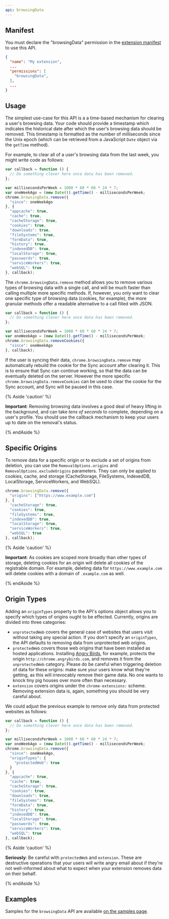 ```yaml
---
api: browsingData
---
```


## Manifest

You must declare the "browsingData" permission in the [extension manifest][1] to use this API.

```json
{
  "name": "My extension",
  ...
  "permissions": [
    "browsingData",
  ],
  ...
}
```

## Usage

The simplest use-case for this API is a a time-based mechanism for clearing a user's browsing data.
Your code should provide a timestamp which indicates the historical date after which the user's
browsing data should be removed. This timestamp is formatted as the number of milliseconds since the
Unix epoch (which can be retrieved from a JavaScript `Date` object via the `getTime` method).

For example, to clear all of a user's browsing data from the last week, you might write code as
follows:

```js
var callback = function () {
  // Do something clever here once data has been removed.
};

var millisecondsPerWeek = 1000 * 60 * 60 * 24 * 7;
var oneWeekAgo = (new Date()).getTime() - millisecondsPerWeek;
chrome.browsingData.remove({
  "since": oneWeekAgo
}, {
  "appcache": true,
  "cache": true,
  "cacheStorage": true,
  "cookies": true,
  "downloads": true,
  "fileSystems": true,
  "formData": true,
  "history": true,
  "indexedDB": true,
  "localStorage": true,
  "passwords": true,
  "serviceWorkers": true,
  "webSQL": true
}, callback);
```

The `chrome.browsingData.remove` method allows you to remove various types of browsing data with a
single call, and will be much faster than calling multiple more specific methods. If, however, you
only want to clear one specific type of browsing data (cookies, for example), the more granular
methods offer a readable alternative to a call filled with JSON.

```js
var callback = function () {
  // Do something clever here once data has been removed.
};

var millisecondsPerWeek = 1000 * 60 * 60 * 24 * 7;
var oneWeekAgo = (new Date()).getTime() - millisecondsPerWeek;
chrome.browsingData.removeCookies({
  "since": oneWeekAgo
}, callback);
```

If the user is syncing their data, `chrome.browsingData.remove` may automatically rebuild the cookie
for the Sync account after clearing it. This is to ensure that Sync can continue working, so that
the data can be eventually deleted on the server. However the more specific
`chrome.browsingData.removeCookies` can be used to clear the cookie for the Sync account, and Sync
will be paused in this case.

{% Aside 'caution' %}

**Important**: Removing browsing data involves a good deal of heavy lifting in the background, and
can take _tens of seconds_ to complete, depending on a user's profile. You should use the callback
mechanism to keep your users up to date on the removal's status.

{% endAside %}

## Specific Origins

To remove data for a specific origin or to exclude a set of origins from deletion, you can use the
`RemovalOptions.origins` and `RemovalOptions.excludeOrigins` parameters. They can only be applied to
cookies, cache, and storage (CacheStorage, FileSystems, IndexedDB, LocalStorage, ServiceWorkers, and
WebSQL).

```js
chrome.browsingData.remove({
  "origins": ["https://www.example.com"]
}, {
  "cacheStorage": true,
  "cookies": true,
  "fileSystems": true,
  "indexedDB": true,
  "localStorage": true,
  "serviceWorkers": true,
  "webSQL": true
}, callback);
```

{% Aside 'caution' %}

**Important**: As cookies are scoped more broadly than other types of storage, deleting cookies for
an origin will delete all cookies of the registrable domain. For example, deleting data for
`https://www.example.com` will delete cookies with a domain of `.example.com` as well.

{% endAside %}

## Origin Types

Adding an `originTypes` property to the API's options object allows you to specify which types of
origins ought to be effected. Currently, origins are divided into three categories:

- `unprotectedWeb` covers the general case of websites that users visit without taking any special
  action. If you don't specify an `originTypes`, the API defaults to removing data from unprotected
  web origins.
- `protectedWeb` covers those web origins that have been installed as hosted applications.
  Installing [Angry Birds][2], for example, protects the origin `http://chrome.angrybirds.com`, and
  removes it from the `unprotectedWeb` category. Please do be careful when triggering deletion of
  data for these origins: make sure your users know what they're getting, as this will irrevocably
  remove their game data. No one wants to knock tiny pig houses over more often than necessary.
- `extension` covers origins under the `chrome-extensions:` scheme. Removing extension data is,
  again, something you should be very careful about.

We could adjust the previous example to remove only data from protected websites as follows:

```js
var callback = function () {
  // Do something clever here once data has been removed.
};

var millisecondsPerWeek = 1000 * 60 * 60 * 24 * 7;
var oneWeekAgo = (new Date()).getTime() - millisecondsPerWeek;
chrome.browsingData.remove({
  "since": oneWeekAgo,
  "originTypes": {
    "protectedWeb": true
  }
}, {
  "appcache": true,
  "cache": true,
  "cacheStorage": true,
  "cookies": true,
  "downloads": true,
  "fileSystems": true,
  "formData": true,
  "history": true,
  "indexedDB": true,
  "localStorage": true,
  "passwords": true,
  "serviceWorkers": true,
  "webSQL": true
}, callback);
```

{% Aside 'caution' %}

**Seriously**: Be careful with `protectedWeb` and `extension`. These are destructive operations that
your users will write angry email about if they're not well-informed about what to expect when your
extension removes data on their behalf.

{% endAside %}

## Examples

Samples for the `browsingData` API are available [on the samples page][3].

[1]: /docs/extensions/mv2/tabs
[2]: https://chrome.google.com/webstore/detail/aknpkdffaafgjchaibgeefbgmgeghloj
[3]: /docs/extensions/mv2/samples#search:browsingData
